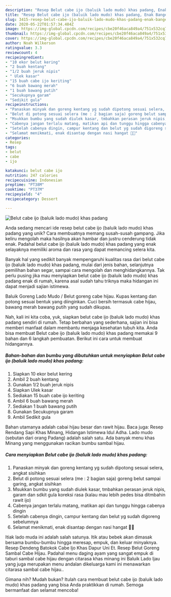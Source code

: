 ```yaml
---
description: "Resep Belut cabe ijo (baluik lado mudo) khas padang, Enak Banget"
title: "Resep Belut cabe ijo (baluik lado mudo) khas padang, Enak Banget"
slug: 3415-resep-belut-cabe-ijo-baluik-lado-mudo-khas-padang-enak-banget
date: 2020-05-22T01:57:34.484Z
image: https://img-global.cpcdn.com/recipes/cbe20f46aca849a4/751x532cq70/belut-cabe-ijo-baluik-lado-mudo-khas-padang-foto-resep-utama.jpg
thumbnail: https://img-global.cpcdn.com/recipes/cbe20f46aca849a4/751x532cq70/belut-cabe-ijo-baluik-lado-mudo-khas-padang-foto-resep-utama.jpg
cover: https://img-global.cpcdn.com/recipes/cbe20f46aca849a4/751x532cq70/belut-cabe-ijo-baluik-lado-mudo-khas-padang-foto-resep-utama.jpg
author: Noah Wilkerson
ratingvalue: 3.3
reviewcount: 4
recipeingredient:
- "10 ekor belut kering"
- "2 buah kentang"
- "1/2 buah jeruk nipis"
- " Ulek kasar"
- "15 buah cabe ijo keriting"
- "6 buah bawang merah"
- "1 buah bawang putih"
- "Secukupnya garam"
- "Sedikit gula"
recipeinstructions:
- "Panaskan minyak dan goreng kentang yg sudah dipotong sesuai selera, angkat sisihkan"
- "Belut di potong sesuai selera (me : 2 bagian saja) goreng belut sampai garing, angkat sisihkan"
- "Msukkan bumbu yang sudah diulek kasar, tmbahkan perasan jeruk nipis, garam dan sdkit gula koreksi rasa (kalau mau lebih pedes bisa ditmbahin rawit ijo)"
- "Cabenya jangan terlalu matang, matikan api dan tunggu hingga cabenya dingin"
- "Setelah cabenya dingin, campur kentang dan belut yg sudah digoreng sebelumnya"
- "Selamat menikmati, enak disantap dengan nasi hangat 👌🏻"
categories:
- Resep
tags:
- belut
- cabe
- ijo

katakunci: belut cabe ijo 
nutrition: 247 calories
recipecuisine: Indonesian
preptime: "PT38M"
cooktime: "PT37M"
recipeyield: "4"
recipecategory: Dessert

---
```



![Belut cabe ijo (baluik lado mudo) khas padang](https://img-global.cpcdn.com/recipes/cbe20f46aca849a4/751x532cq70/belut-cabe-ijo-baluik-lado-mudo-khas-padang-foto-resep-utama.jpg)

Anda sedang mencari ide resep belut cabe ijo (baluik lado mudo) khas padang yang unik? Cara membuatnya memang susah-susah gampang. Jika keliru mengolah maka hasilnya akan hambar dan justru cenderung tidak enak. Padahal belut cabe ijo (baluik lado mudo) khas padang yang enak selayaknya memiliki aroma dan rasa yang dapat memancing selera kita.

Banyak hal yang sedikit banyak mempengaruhi kualitas rasa dari belut cabe ijo (baluik lado mudo) khas padang, mulai dari jenis bahan, selanjutnya pemilihan bahan segar, sampai cara mengolah dan menghidangkannya. Tak perlu pusing jika mau menyiapkan belut cabe ijo (baluik lado mudo) khas padang enak di rumah, karena asal sudah tahu triknya maka hidangan ini dapat menjadi sajian istimewa.

Baluik Goreng Lado Mudo / Belut goreng cabe hijau. Kupas kentang dan potong sesuai bentuk yang diinginkan. Cuci bersih termasuk cabe hijau, bawang merah bawang putih yang sudah dikupas.


Nah, kali ini kita coba, yuk, siapkan belut cabe ijo (baluik lado mudo) khas padang sendiri di rumah. Tetap berbahan yang sederhana, sajian ini bisa memberi manfaat dalam membantu menjaga kesehatan tubuh kita. Anda bisa membuat Belut cabe ijo (baluik lado mudo) khas padang memakai 9 bahan dan 6 langkah pembuatan. Berikut ini cara untuk membuat hidangannya.

<!--inarticleads1-->

##### Bahan-bahan dan bumbu yang dibutuhkan untuk menyiapkan Belut cabe ijo (baluik lado mudo) khas padang:

1. Siapkan 10 ekor belut kering
1. Ambil 2 buah kentang
1. Gunakan 1/2 buah jeruk nipis
1. Siapkan  Ulek kasar
1. Sediakan 15 buah cabe ijo keriting
1. Ambil 6 buah bawang merah
1. Sediakan 1 buah bawang putih
1. Gunakan Secukupnya garam
1. Ambil Sedikit gula


Bahan utamanya adalah cabai hijau besar dan rawit hijau. Baca juga: Resep Rendang Sapi Khas Minang, Hidangan Istimewa Idul Adha. Lado mudo (sebutan dari orang Padang) adalah salah satu. Ada banyak menu khas Minang yang menggunakan racikan bumbu sambal hijau. 

<!--inarticleads2-->

##### Cara menyiapkan Belut cabe ijo (baluik lado mudo) khas padang:

1. Panaskan minyak dan goreng kentang yg sudah dipotong sesuai selera, angkat sisihkan
1. Belut di potong sesuai selera (me : 2 bagian saja) goreng belut sampai garing, angkat sisihkan
1. Msukkan bumbu yang sudah diulek kasar, tmbahkan perasan jeruk nipis, garam dan sdkit gula koreksi rasa (kalau mau lebih pedes bisa ditmbahin rawit ijo)
1. Cabenya jangan terlalu matang, matikan api dan tunggu hingga cabenya dingin
1. Setelah cabenya dingin, campur kentang dan belut yg sudah digoreng sebelumnya
1. Selamat menikmati, enak disantap dengan nasi hangat 👌🏻


Itiak lado muda ini adalah salah satunya. Itik atau bebek akan dimasak bersama bumbu-bumbu hingga meresap, empuk, dan keluar minyaknya. Resep Dendeng Batokok Cabe Ijo Khas Dapur Uni Et. Resep Belut Goreng Sambal Cabe Hijau. Padahal menu daging ayam yang sangat empuk di taburi sambal cabe hijau dengan citarasa khas minang ini Baluik Lado Ijau yang juga merupakan menu andalan dikeluarga kami ini menawarkan citarasa sambal cabe hijau.. 

Gimana nih? Mudah bukan? Itulah cara membuat belut cabe ijo (baluik lado mudo) khas padang yang bisa Anda praktikkan di rumah. Semoga bermanfaat dan selamat mencoba!
